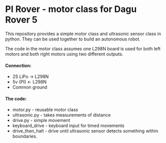 PI Rover - motor class for Dagu Rover 5
========
This repository provides a simple motor class and ultrasonic sensor class in python. They can be used together to build an autonomous robot.

The code in the motor class assumes one L298N board is used for both left motors and both right motors using two different outputs.

#### Connection:

* 2S LiPo -> L298N
* 5v (PI) <- L298N
* Common ground


#### The code:

* motor.py - reusable motor class
* ultrasonic.py - takes measurements of distance
* drive.py - simple movement
* keyboard_drive - keyboard input for timed movements
* drive_then_halt - drive until ultrasonic sensor detects something within boundaries.


